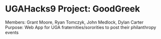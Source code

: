 # UGAHacks9 Project: GoodGreek<br>
Members: Grant Moore, Ryan Tomczyk, John Medlock, Dylan Carter<br>
Purpose: Web App for UGA fraternities/sororities to post their philanthropy events<br>
